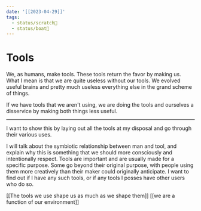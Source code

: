 ```yaml
---
date: '[[2023-04-29]]'
tags:
  - status/scratch📝
  - status/boat🚤
---
```

# Tools


We, as humans, make tools. These tools return the favor by making us. What I mean is that we are quite useless without our tools. We evolved useful brains and pretty much useless everything else in the grand scheme of things.

If we have tools that we aren't using, we are doing the tools and ourselves a disservice by making both things less useful.

---

I want to show this by laying out all the tools at my disposal and go through their various uses.

I will talk about the symbiotic relationship between man and tool, and explain why this is something that we should more consciously and intentionally respect. Tools are important and are usually made for a specific purpose. Some go beyond their original purpose, with people using them more creatively than their maker could originally anticipate. I want to find out if I have any such tools, or if any tools I posses have other users who do so.

[[The tools we use shape us as much as we shape them]]
[[we are a function of our environment]]
